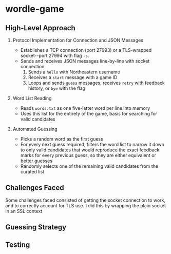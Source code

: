 # wordle-game

## High-Level Approach

1. Protocol Implementation for Connection and JSON Messages
   - Establishes a TCP connection (port 27993) or a TLS-wrapped socket--port 27994 with flag `-s`.  
   - Sends and receives JSON messages line-by-line with socket connection:  
     1. Sends a `hello` with Northeastern username 
     2. Receives a `start` message with a game ID
     3. Loops and sends `guess` messages, receives `retry` with feedback history, or `bye` with the flag

2. Word List Reading
   - Reads `words.txt` as one five-letter word per line into memory
   - Uses this list for the entirety of the game, basis for searching for valid candidates

3. Automated Guessing
   - Picks a random word as the first guess
   - For every next guess required, filters the word list to narrow it down to only valid candidates that would reproduce the exact feedback marks for every previous guess, so they are either equivalent or better guesses
   - Randomly selects one of the remaining valid candidates from the curated list

## Challenges Faced
Some challenges faced consisted of getting the socket connection to work, and to correctly account for TLS use. I did this by wrapping the plain socket in an SSL context  



## Guessing Strategy




## Testing


